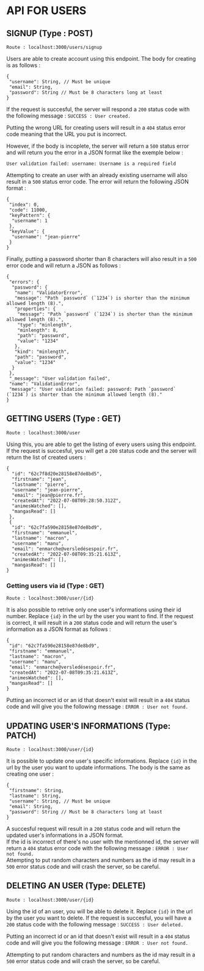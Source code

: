 # API FOR USERS

## SIGNUP (Type : POST)

``Route : localhost:3000/users/signup``

Users are able to create account using this endpoint. The body for creating is as follows :

```
{ 
 "username": String, // Must be unique
 "email": String,
 "password": String // Must be 8 characters long at least
} 
```

If the request is succesful, the server will respond a `200` status code with the following message : `SUCCESS : User created.` <br>

Putting the wrong URL for creating users will result in a `404` status error code meaning that the URL you put is incorrect. <br>

However, if the body is incoplete, the server will return a `500` status error and will return you the error in a JSON format like the exemple below :

```
User validation failed: username: Username is a required field
```

Attempting to create an user with an already existing username will also result in a `500` status error code. The error will return the following JSON format :

```
{
 "index": 0,
 "code": 11000,
 "keyPattern": {
  "username": 1
 },
 "keyValue": {
  "username": "jean-pierre"
 }
}
```

Finally, putting a password shorter than 8 characters will also result in a `500` error code and will return a JSON as follows :

```
{
 "errors": {
  "password": {
   "name": "ValidatorError",
   "message": "Path `password` (`1234`) is shorter than the minimum allowed length (8).",
   "properties": {
    "message": "Path `password` (`1234`) is shorter than the minimum allowed length (8).",
    "type": "minlength",
    "minlength": 8,
    "path": "password",
    "value": "1234"
   },
   "kind": "minlength",
   "path": "password",
   "value": "1234"
  }
 },
 "_message": "User validation failed",
 "name": "ValidationError",
 "message": "User validation failed: password: Path `password` (`1234`) is shorter than the minimum allowed length (8)."
}
```

## GETTING USERS (Type : GET)

``Route : localhost:3000/user``

Using this, you are able to get the listing of every users using this endpoint. If the request is succesful, you will get a `200` status code and the server will return the list of created users :

```
{
  "id": "62c7f8d20e28158e87de8bd5",
  "firstname": "jean",
  "lastname": "pierre",
  "username": "jean-pierre",
  "email": "jean@pierrre.fr",
  "createdAt": "2022-07-08T09:28:50.312Z",
  "animesWatched": [],
  "mangasRead": []
 },
 {
  "id": "62c7fa590e28158e87de8bd9",
  "firstname": "emmanuel",
  "lastname": "macron",
  "username": "manu",
  "email": "enmarche@versledésespoir.fr",
  "createdAt": "2022-07-08T09:35:21.613Z",
  "animesWatched": [],
  "mangasRead": []
}
```

### Getting users via id (Type : GET)

``Route : localhost:3000/user/{id}``

It is also possible to retrive only one user's informations using their id number. Replace `{id}` in the url by the user you want to find. If the request is correct, it will result in a `200` status code and will return the user's information as a JSON format as follows :

```
{
 "id": "62c7fa590e28158e87de8bd9",
 "firstname": "emmanuel",
 "lastname": "macron",
 "username": "manu",
 "email": "enmarche@versledésespoir.fr",
 "createdAt": "2022-07-08T09:35:21.613Z",
 "animesWatched": [],
 "mangasRead": []
}
```

Putting an incorrect id or an id that doesn't exist will result in a `404` status code and will give you the following message : `ERROR : User not found.`

## UPDATING USER'S INFORMATIONS (Type: PATCH)

``Route : localhost:3000/user/{id}``

It is possible to update one user's specific informations. Replace `{id}` in the url by the user you want to update informations. The body is the same as creating one user :

```
{
 "firstname": String,
 "lastname": String, 
 "username": String, // Must be unique
 "email": String,
 "password": String // Must be 8 characters long at least
} 
```

A succesful request will result in a `200` status code and will return the updated user's informations in a JSON format. <br>
If the id is incorrect of there's no user with the mentionned id, the server will return a `404` status error code with the following message : `ERROR : User not found.` <br>
Attempting to put random characters and numbers as the id may result in a `500` error status code and will crash the server, so be careful.

## DELETING AN USER (Type: DELETE)

``Route : localhost:3000/user/{id}``

Using the id of an user, you will be able to delete it. Replace `{id}` in the url by the user you want to delete. If the request is succesful, you will have a `200` status code with the following message : `SUCCESS : User deleted.`

Putting an incorrect id or an id that doesn't exist will result in a `404` status code and will give you the following message : `ERROR : User not found.`

Attempting to put random characters and numbers as the id may result in a `500` error status code and will crash the server, so be careful.
